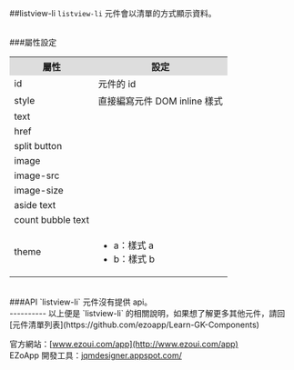 ##listview-li
`listview-li` 元件會以清單的方式顯示資料。

<br/>
###屬性設定
<table>

<tr>
<th style="background:#ddd;">屬性</th>
<th style="background:#ddd;">設定</th>
</tr>

<tr>
<td>id</td>
<td>元件的 id</td>
</tr>

<tr>
<td>style</td>
<td>直接編寫元件 DOM inline 樣式</td>
</tr>

<tr>
<td>text</td>
<td></td>
</tr>

<tr>
<td>href</td>
<td></td>
</tr>

<tr>
<td>split button</td>
<td></td>
</tr>

<tr>
<td>image</td>
<td></td>
</tr>

<tr>
<td>image-src</td>
<td></td>
</tr>

<tr>
<td>image-size</td>
<td></td>
</tr>

<tr>
<td>aside text</td>
<td></td>
</tr>

<tr>
<td>count bubble text</td>
<td></td>
</tr>

<tr>
<td>theme</td>
<td><ul>
<li>a：樣式 a</li>
<li>b：樣式 b</li>
</ul></td>
</tr>

</table>

<br/>
###API
`listview-li` 元件沒有提供 api。


<br/>
----------
以上便是 `listview-li` 的相關說明，如果想了解更多其他元件，請回 [元件清單列表](https://github.com/ezoapp/Learn-GK-Components)  

官方網站：[www.ezoui.com/app](http://www.ezoui.com/app)  
EZoApp 開發工具：[jqmdesigner.appspot.com/](http://jqmdesigner.appspot.com/)






